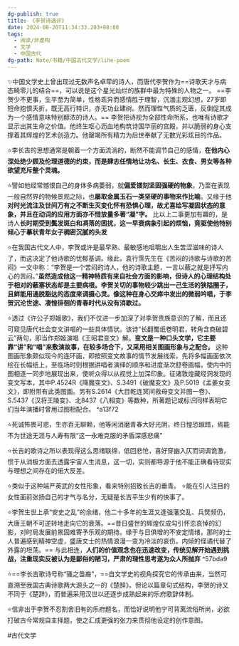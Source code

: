 ```yaml
---
dg-publish: true
title: 《李贺诗选评》
date: 2024-08-20T11:34:33.203+08:00
tags:
  - 阅读/非虚构
  - 文学
  - 中国古代
dg-path: Note/书籍/中国古代文学/lihe-poem
---
```



✨中国文学史上曾出现过无数声名卓荦的诗人，而唐代李贺作为==诗歌天才与病态畸零儿的结合==，可以说是这个星光灿烂的族群中最为特殊的人物之一。 ==李贺少不更事，生平至为简单，性格乖异而感情胜于理智，沉湎主观幻想，27岁即短命抱恨夭折，既无高行特识，亦无功业建树。然而理性气质的乏匮，反倒促其成为一个感情意味特别醇浓的诗人。== 李贺把诗视为全部性命所系，也唯有诗歌才显示出其生命之价值。他终生呕心沥血地构筑诗国华丽的宫殿，并以脆弱的身心支撑着其辉煌的艺术创造力。他罄竭所有精力为后世奉献了无数光彩炫目的作品。

⭐李长吉的思想通常是朝着一个方面流淌的，断然不能调节自己的感情，**在他内心深处绝少顾及伦理道德的约束，而是肆志任情地让功名、长生、衣食、男女等各种欲望充斥整个灵魂。**


⭐譬如他经常憾恨自己的身体多病萎弱，就**偏爱镂刻坚固强硬的物象**，乃至在表现一般自然界的物候景观之际，也**屡取金属玉石一类坚硬的事物来作比喻**。又缘于他**对时光流注及世间万有之不断生灭变化怀有恐惧心理，故尤喜绘写凝固状态的意象，并且在动词的应用方面亦不惜放量多著“凝”字。** 比以上二事更加有趣的，是诗人**长时期受到鬓发斑白和凋落的困扰，这一早衰病象引起的烦恼，竟驱使他特别倾心于摹状青年女子稠密沉腻的头发**

⭐在我国古代文人中，李贺或许是最早熟、最敏感地咀嚼出人生苦涩滋味的诗人了，而这决定了他诗歌的忧郁基调。缘此，袁行霈先生在《苦闷的诗歌与诗歌的苦闷》一文中称：“李贺是一个苦闷的诗人，他的诗歌主题，一言以蔽之就是抒写内心的苦闷。”**虽然造成他这一精神特质有来自社会方面的影响，但诗人的心理结构处于相对的蔽塞状态却是主要病根。李贺关切的事物较少跳出一己生活的狭隘圈子，且鲜能用通脱豁达的态度来调摄心灵。像这种在身心交瘁中发出的微弱吟唱，于李贺沉沦世途、凄惶徘徊的青春时代从没有消歇过。**



⭐透过《许公子郑姬歌》，我们不仅进一步加深了对李贺贵族意识的了解，而且还可窥见唐代社会变文讲唱的一些具体情状。该诗“长翻蜀纸卷明君，转角含商破碧云”两句，即当作郑姬演唱《王昭君变文》解。**变文是一种口头文学，它主要靠“讲”和“唱”来敷演故事，在较多场合下，又采用相关图画形象与之配合。** 这种图画形象颇似现今的连环画，即按照变文故事的情节发展线索，先将多幅画面依次绘在长幅纸上，至临场时则根据讲唱者演绎的顺序和进度渐次舒卷画幅，使内中的图相逐一同步地展现出来，使听众得以从视觉上加深印象。征诸敦煌藏经洞发现的变文写本，其中P.4524R《降魔变文》、S.3491《破魔变文》及P.5019《孟姜女变文》，即附带有此类图画。另有S.2614《大目乾连冥间救母变文并图一卷》、S.5437《汉将王陵变》、北8437《八相变》等数种，所著题记或标识同样表明它们当年演播时曾用过图相配合。 ^a13f72


⭐死诚怖畏可悲，生亦百无聊赖，他等闲消磨青春大好光阴，终日惶恐踧踖，焉能不为世途无涯与人寿有限“这一永难克服的矛盾深感悲痛”

⭐长吉的歌诗之所以表现得这么思绪联绵，低回悲怆，喜好穿幽入仄而词调诡激，惯于从消极方面去透露宇宙人生消息，这一切，实则都导源于他不能正确看待现实与理想之间存在的偌大反差。

⭐类似于这种端严英武的女性形象，看来特别招致长吉的垂青。
⭐能在引人注目的女性面前张扬自己的才气与名分，无疑是长吉平生少有的快事了。

⭐李贺生世上承“安史之乱”的余绪，他二十多年的生涯又逢强藩交乱、兵燹频仍，大唐王朝不可逆转地走向它的衰落。==昔日盛世的辉煌仅成勾引怀恋哀悼的幻影，对时局发展前景固难寄予乐观的期待。缘于与日俱增的不安定情绪，那时的士人普遍感到精神空虚，盛唐文士的热情浪漫一变为冷淡的哀伤，内倾的怪谲代替了外露的坦荡。== 与此相连，**人们的价值观念也在迅速改变，传统见解开始遇到挑战，注重现实反被认为是鄙俗的陋习，严肃的理性思考遂为众人所抛弃** ^57bda9


⭐==李长吉歌诗号称“骚之苗裔”，==自文学史的视角探究它的传承由来，当然可直溯至我国古典诗歌两大源头之一的《楚辞》。但论以篇章句式结构，李贺的诗又不同于《楚辞》，而普遍采用汉世以还逐步成熟起来的乐府歌辞体制。


⭐信非出于李贺不忍割舍旧有的乐府题名，而恰好说明他宁可背离流俗所尚，必欲打破古今常规自主择题，使之汇成更强的张力来贯彻他设定的创作意图。

#古代文学
